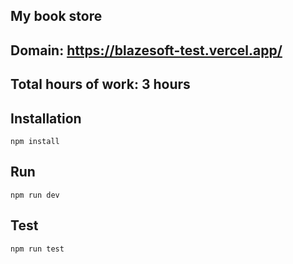 ## My book store

## Domain: https://blazesoft-test.vercel.app/

## Total hours of work: 3 hours

## Installation
```npm install```

## Run
```npm run dev```

## Test
```npm run test```

